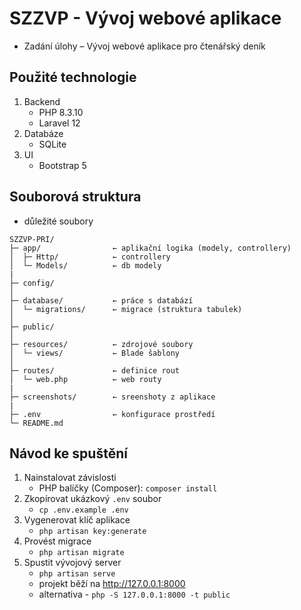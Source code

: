 # SZZVP - Vývoj webové aplikace

- Zadání úlohy – Vývoj webové aplikace pro čtenářský deník


## Použité technologie 

1. Backend 
    - PHP 8.3.10
    - Laravel 12
2. Databáze
    - SQLite
3. UI
    - Bootstrap 5


## Souborová struktura

- důležité soubory 

```
SZZVP-PRI/
├─ app/                ← aplikační logika (modely, controllery)
│  ├─ Http/            ← controllery
│  └─ Models/          ← db modely
|
├─ config/
│
├─ database/           ← práce s databází
│  └─ migrations/      ← migrace (struktura tabulek)
│
├─ public/
│
├─ resources/          ← zdrojové soubory
│  └─ views/           ← Blade šablony
│
├─ routes/             ← definice rout
│  └─ web.php          ← web routy
|
├─ screenshots/        ← sreenshoty z aplikace
|
├─ .env                ← konfigurace prostředí
└─ README.md
```

## Návod ke spuštění

1. Nainstalovat závislosti
    - PHP balíčky (Composer): `composer install`
2. Zkopírovat ukázkový `.env` soubor
    - `cp .env.example .env`
3. Vygenerovat klíč aplikace
    - `php artisan key:generate`
4. Provést migrace
    - `php artisan migrate`
5. Spustit vývojový server
    - `php artisan serve` 
    - projekt běží na http://127.0.0.1:8000
    - alternativa - `php -S 127.0.0.1:8000 -t public`